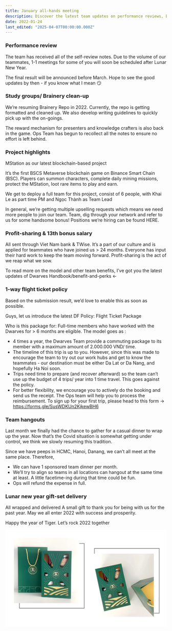 ```yaml
---
title: January all-hands meeting
description: Discover the latest team updates on performance reviews, blockchain projects, profit-sharing, flight ticket policies, and upcoming team events for 2022.
date: 2022-01-24
last_edited: "2025-04-07T00:00:00.000Z"
---
```


### Performance review

The team has received all of the self-review notes. Due to the volume of our teammates, 1-1 meetings for some of you will soon be scheduled after Lunar New Year.

The final result will be announced before March. Hope to see the good updates by then - if you know what I mean 😏

### Study groups/ Brainery clean-up

We’re resuming Brainery Repo in 2022. Currently, the repo is getting formatted and cleaned up. We also develop writing guidelines to quickly pick up with the on-goings.

The reward mechanism for presenters and knowledge crafters is also back in the game. Ops Team has begun to recollect all the notes to ensure no effort is left behind.

### Project highlights

MStation as our latest blockchain-based project

It’s the first BSCS Metaverse blockchain game on Binance Smart Chain (BSC). Players can summon characters, complete daily mining missions, protect the MStation, loot rare items to play and earn.

We get to deploy a full team for this project, consist of 6 people, with Khai Le as part time PM and Ngọc Thành as Team Lead

In general, we’re getting multiple upselling requests which means we need more people to join our team. Team, dig through your network and refer to us for some handsome bonus! Positions we’re hiring can be found HERE.

### Profit-sharing & 13th bonus salary

All sent through Viet Nam bank & TWise. It’s a part of our culture and is applied for teammates who have joined us > 24 months. Everyone has input their hard work to keep the team moving forward. Profit-sharing is the act of we reap what we sow.

To read more on the model and other team benefits, I’ve got you the latest updates of Dwarves Handbook/benefit-and-perks ←

### 1-way flight ticket policy

Based on the submission result, we’d love to enable this as soon as possible.

Guys, let us introduce the latest DF Policy: Flight Ticket Package

Who is this package for: Full-time members who have worked with the Dwarves for > 6 months are eligible. The model goes as :

- 4 times a year, the Dwarves Team provide a commuting package to its member with a maximum amount of 2.000.000 VND/ time.
- The timeline of this trip is up to you. However, since this was made to encourage the team to try out our work hubs and get to know the teammates - our destination must be either Da Lat or Da Nang, and hopefully Ha Noi soon.
- Trips need time to prepare (and recover afterward) so the team can’t use up the budget of 4 trips/ year into 1 time travel. This goes against the policy.
- For better flexibility, we encourage you to actively do the booking and send us the receipt. The Ops team will help you to process the reimbursement.
  To sign up for your first trip, please head to this form → https://forms.gle/SusWDKUn2KjkewBH6

### Team hangouts

Last month we finally had the chance to gather for a casual dinner to wrap up the year. Now that’s the Covid situation is somewhat getting under control, we think we slowly resuming this tradition.

Since we have peeps in HCMC, Hanoi, Danang, we can’t all meet at the same place. Therefore,

- We can have 1 sponsored team dinner per month.
- We’ll try to align so teams in all locations can hangout at the same time at least. A little facetime-ing during that time could be fun.
- Ops will refund the expense in full.

### Lunar new year gift-set delivery

All wrapped and delivered
A small gift to thank you for being with us for the past year. May we all enter 2022 with success and prosperity.

Happy the year of Tiger. Let’s rock 2022 together

![](assets/notion-image-1744006929168-5ocaz.webp)
